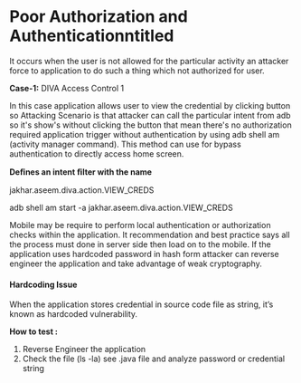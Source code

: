 # **Poor Authorization and Authenticationntitled** #

It occurs when the user is not allowed for the particular activity an attacker force to application to do such a thing which not authorized for user.

**Case-1:** DIVA Access Control 1

In this case application allows user to view the credential by clicking button so Attacking Scenario is that attacker can call the particular intent from adb so it's show's without clicking the button that mean there's no authorization required application trigger without authentication by using adb shell am (activity manager command). This method can use for bypass authentication to directly access home screen.

**Deﬁnes an intent ﬁlter with the name**

jakhar.aseem.diva.action.VIEW\_CREDS

adb shell am start -a jakhar.aseem.diva.action.VIEW\_CREDS

Mobile may be require to perform local authentication or authorization checks within the application. It recommendation and best practice says all the process must done in server side then load on to the mobile. If the application uses hardcoded password in hash form attacker can reverse engineer the application and take advantage of weak cryptography.

#### **Hardcoding Issue** ####

When the application stores credential in source code file as string, it’s known as hardcoded vulnerability.

**How to test :**

1. Reverse Engineer the application
2. Check the file (ls -la) see .java file and analyze password or credential string
